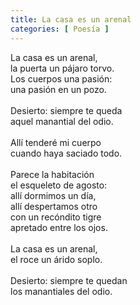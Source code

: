 ```yaml
---
title: La casa es un arenal
categories: [ Poesía ]
---
```



La casa es un arenal,<br>
la puerta un pájaro torvo.<br>
Los cuerpos una pasión:<br>
una pasión en un pozo.<br><br>
Desierto: siempre te queda<br>
aquel manantial del odio.<br><br>
Allí tenderé mi cuerpo<br>
cuando haya saciado todo.<br><br>
Parece la habitación<br>
el esqueleto de agosto:<br>
allí dormimos un día,<br>
allí despertamos otro<br>
con un recóndito tigre<br>
apretado entre los ojos.<br><br>
La casa es un arenal,<br>
el roce un árido soplo.<br><br>
Desierto: siempre te quedan<br>
los manantiales del odio.<br>
